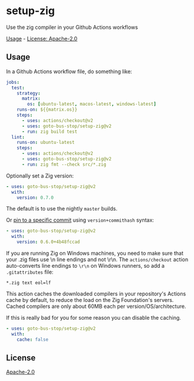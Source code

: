 # setup-zig

Use the zig compiler in your Github Actions workflows

[Usage](#usage) - [License: Apache-2.0](#license)

## Usage

In a Github Actions workflow file, do something like:

```yaml
jobs:
  test:
    strategy:
      matrix:
        os: [ubuntu-latest, macos-latest, windows-latest]
    runs-on: ${{matrix.os}}
    steps:
      - uses: actions/checkout@v2
      - uses: goto-bus-stop/setup-zig@v2
      - run: zig build test
  lint:
    runs-on: ubuntu-latest
    steps:
      - uses: actions/checkout@v2
      - uses: goto-bus-stop/setup-zig@v2
      - run: zig fmt --check src/*.zig
```

Optionally set a Zig version:
```yaml
- uses: goto-bus-stop/setup-zig@v2
  with:
    version: 0.7.0
```

The default is to use the nightly `master` builds.

Or [pin to a specific commit](https://github.com/goto-bus-stop/setup-zig/issues/13) using `version+commithash` syntax:
```yaml
- uses: goto-bus-stop/setup-zig@v2
  with:
    version: 0.6.0+4b48fccad
```

If you are running Zig on Windows machines, you need to make sure that your .zig files use \n line endings and not \r\n. The `actions/checkout` action auto-converts line endings to `\r\n` on Windows runners, so add a `.gitattributes` file:
```
*.zig text eol=lf
```

This action caches the downloaded compilers in your repository's Actions cache by default,
to reduce the load on the Zig Foundation's servers. Cached compilers are only about 60MB
each per version/OS/architecture.

If this is really bad for you for some reason you can disable the caching.

```yaml
- uses: goto-bus-stop/setup-zig@v2
  with:
    cache: false
```

## License

[Apache-2.0](LICENSE.md)
